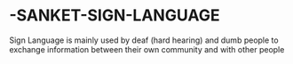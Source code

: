 # -SANKET-SIGN-LANGUAGE
Sign Language is mainly used by deaf (hard hearing) and dumb people to exchange information between their own community and with other people
